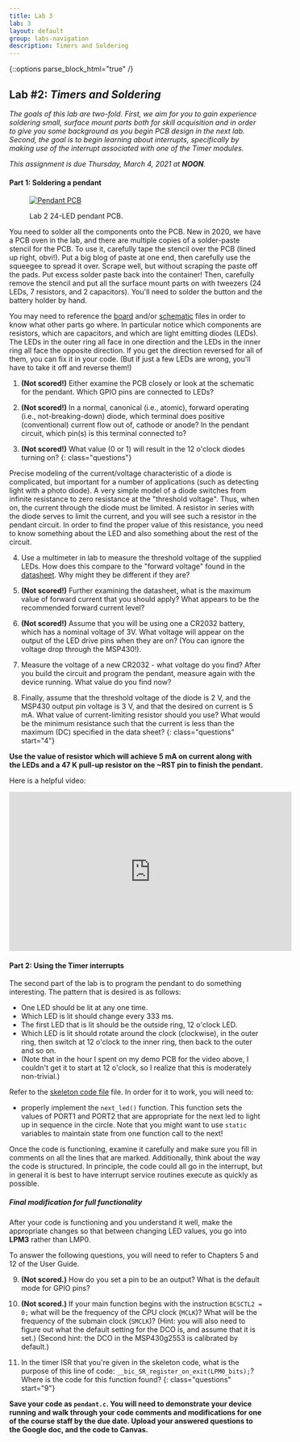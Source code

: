 ```yaml
---
title: Lab 3
lab: 3
layout: default
group: labs-navigation
description: Timers and Soldering
---
```


{::options parse_block_html="true" /}


## Lab #2: _Timers and Soldering_

_The goals of this lab are two-fold. First, we aim for you to gain experience soldering small,
surface mount parts both for skill acquisition and in order to give you some background as you
begin PCB design in the next lab. Second, the goal is to begin learning about interrupts,
specifically by making use of the interrupt associated with one of the Timer modules._

_This assignment is due Thursday, March 4, 2021 at **NOON**._

#### Part 1: Soldering a pendant
<div class="row">
<div class="col-md-3 col-sm-6 col-xs-6">
<figure class="figure">
<a href="Pendant.gif"> <img src="Pendant.gif" class="figure-img img-fluid rounded" alt="Pendant PCB"></a>

<figcaption class="figure-caption"><p>Lab 2 24-LED pendant PCB.</p></figcaption>

</figure>
</div>
<div class="col-md-9 col-sm-12 col-xs-12">
You need to solder all the components onto the PCB. New in 2020, we have a PCB oven in the lab,
and there are multiple copies of a solder-paste stencil for the PCB. To use it, carefully tape
the stencil over the PCB (lined up right, obvi!). Put a big blog of paste at one end, then
carefully use the squeegee to spread it over. Scrape well, but without scraping the paste off
the pads. Put excess solder paste back into the container! Then, carefully remove the stencil
and put all the surface mount parts on with tweezers (24 LEDs, 7 resistors, and 2 capacitors).
You'll need to solder the button and the battery holder by hand.

You may need to reference the
[board](https://raw.githubusercontent.com/ckemere/ELEC327/master/Labs/Lab2/Pendant.brd)
and/or [schematic](https://raw.githubusercontent.com/ckemere/ELEC327/master/Labs/Lab2/Pendant.sch)
files in order to know what other parts go where. In particular notice which
components are resistors, which are capacitors, and which are light emitting
diodes (LEDs). The LEDs in the outer ring all face in one direction and the LEDs in the inner
ring all face the opposite direction. If you get the direction reversed for all of them, you
can fix it in your code. (But if just a few LEDs are wrong, you'll have to take it off and
reverse them!)

1. **(Not scored!)** Either examine the PCB closely or look at the schematic for the pendant. Which GPIO pins
are connected to LEDs?

2. **(Not scored!)** In a normal, canonical (i.e., atomic), forward operating (i.e., not-breaking-down) diode,
which terminal does positive (conventional) current flow out of, cathode or anode? In the
pendant circuit, which pin(s) is this terminal connected to?

3. **(Not scored!)** What value (0 or 1) will result in the 12 o'clock diodes turning on?
{: class="questions"}

</div>
</div>

Precise modeling of the current/voltage characteristic of a diode is complicated, but
important for a number of applications (such as detecting light with a photo diode). A
very simple model of a diode switches from infinite resistance to zero resistance at the
"threshold voltage". Thus, when on, the current through the diode must be limited. A resistor
in series with the diode serves to limit the current, and you will see such a resistor in the
pendant circuit. In order to find the proper value of this resistance, you need to know
something about the LED and also something about the rest of the circuit.

4. Use a multimeter in lab to measure the threshold voltage of the supplied
LEDs.  How does this compare to the "forward voltage" found in the
[datasheet](http://www.digikey.com/product-detail/en/LTST-C150KRKT/160-1405-1-ND/386760). Why
might they be different if they are?

5. **(Not scored!)** Further examining the datasheet, what is the maximum value of forward current that you
should apply? What appears to be the recommended forward current level?

6. **(Not scored!)** Assume that you will be using one a CR2032 battery, which has a nominal voltage of 3V. What
voltage will appear on the output of the LED drive pins when they are on? (You can ignore the
voltage drop through the MSP430!).

7. Measure the voltage of a new CR2032 - what voltage do you find? After you build the circuit
and program the pendant, measure again with the device running. What value do you find
now?

8. Finally, assume that the threshold voltage of the diode is 2 V, and the MSP430 output pin
voltage is 3 V, and that the desired on current is 5 mA. What value of current-limiting
resistor should you use? What would be the minimum resistance such that the current is less
than the maximum (DC) specified in the data sheet?
{: class="questions" start="4"}

**Use the value of resistor which will achieve 5 mA on current along with the LEDs and a 47 K
pull-up resistor on the ~RST pin to finish the pendant.**

Here is a helpful video:

<iframe width="560" height="315" src="https://www.youtube.com/embed/7B_-qmJLfng"
frameborder="0" allowfullscreen></iframe>


#### Part 2: Using the Timer interrupts

The second part of the lab is to program the pendant to do something interesting. The pattern
that is desired is as follows:

  - One LED should be lit at any one time.
  - Which LED is lit should change every 333 ms.
  - The first LED that is lit should be the outside ring, 12 o'clock LED.
  - Which LED is lit should rotate around the clock (clockwise), in the outer ring, then switch
    at 12 o'clock to the inner ring, then back to the outer and so on. 
  - (Note that in the hour I spent on my demo PCB for the video above, I couldn't get it to
    start at 12 o'clock, so I realize that this is moderately non-trivial.)

Refer to the [skeleton code
file](https://github.com/ckemere/ELEC327/blob/master/Labs/Lab2/pendant.c) file. In order for it
to work, you will need to:
  - properly implement the `next_led()` function. This function sets the values of PORT1 and
    PORT2 that are appropriate for the next led to light up in sequence in the circle. Note
    that you might want to use `static` variables to maintain state from one function call to
    the next!

Once the code is functioning, examine it carefully and make sure you fill in comments on all
the lines that are marked. Additionally, think about the way the code is structured. In
principle, the code could all go in the interrupt, but in general it is best to have interrupt
service routines execute as quickly as possible.

##### Final modification for full functionality

After your code is functioning and you understand it well, make the appropriate changes so that
between changing LED values, you go into **LPM3** rather than LMP0.


To answer the following questions, you will need to refer to Chapters 5 and 12 of the User
Guide.

9. **(Not scored.)** How do you set a pin to be an output? What is the default mode for GPIO pins?

10. **(Not scored.)** If your main function begins with the instruction `BCSCTL2 = 0;` what will be the
frequency of the CPU clock (`MCLK`)? What will be the frequency of the submain clock (`SMCLK`)?
(Hint: you will also need to figure out what the default setting for the DCO is, and assume
that it is set.) (Second hint: the DCO in the MSP430g2553 is calibrated by default.)

11. In the timer ISR that you're given in the skeleton code, what is the purpose of this line
of code: `__bic_SR_register_on_exit(LPM0_bits);`? Where is the code for this function found?
{: class="questions" start="9"}

**Save your code as `pendant.c`. You will need to demonstrate your device running and walk
through your code comments and modifications for one of the course staff by the due date.
Upload your answered questions to the Google doc, and the code to Canvas.**
